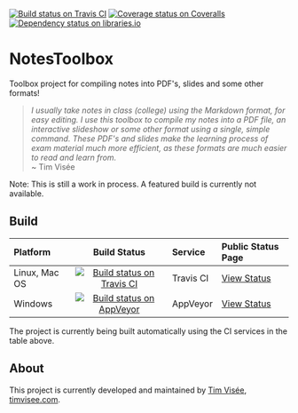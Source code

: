 [![Build status on Travis CI](https://img.shields.io/travis/timvisee/NotesToolbox.svg)](https://travis-ci.org/timvisee/NotesToolbox)
[![Coverage status on Coveralls](https://coveralls.io/repos/github/timvisee/Dworek/badge.svg?branch=master)](https://coveralls.io/github/timvisee/Dworek?branch=master)
[![Dependency status on libraries.io](https://img.shields.io/librariesio/github/timvisee/NotesToolbox.svg)](https://libraries.io/github/timvisee/NotesToolbox)

# NotesToolbox
Toolbox project for compiling notes into PDF's, slides and some other formats!

> _I usually take notes in class (college) using the Markdown format, for easy editing.
  I use this toolbox to compile my notes into a PDF file, an interactive slideshow or some other format using a
  single, simple command. These PDF's and slides make the learning process of exam material much more efficient, as
  these formats are much easier to read and learn from._  
  ~ Tim Visée

Note: This is still a work in process. A featured build is currently not available.

## Build
|Platform|Build Status|Service|Public Status Page|
|:---|:---:|:---|:---|
|Linux, Mac OS|[![Build status on Travis CI](https://img.shields.io/travis/timvisee/NotesToolbox.svg)](https://travis-ci.org/timvisee/NotesToolbox)|Travis CI|[View Status](https://travis-ci.org/timvisee/NotesToolbox)|
|Windows|[![Build status on AppVeyor](https://img.shields.io/appveyor/ci/timvisee/NotesToolbox.svg)](https://ci.appveyor.com/project/timvisee/notestoolbox)|AppVeyor|[View Status](https://ci.appveyor.com/project/timvisee/notestoolbox)|
The project is currently being built automatically using the CI services in the table above.

## About
This project is currently developed and maintained by [Tim Visée](https://github.com/timvisee/), [timvisee.com](https://timvisee.com/).
